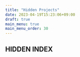 ```yaml
---
title: "Hidden Projects"
date: 2023-04-19T15:23:06+09:00
draft: true
main_menu: true
main_menu_order: 30
---
```

## HIDDEN INDEX
